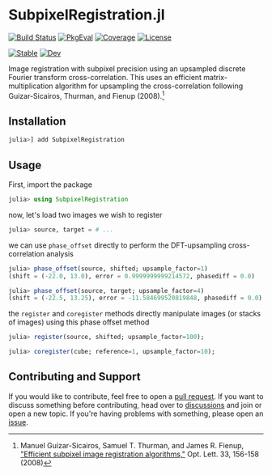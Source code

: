 # SubpixelRegistration.jl

[![Build Status](https://github.com/JuliaHCI/SubpixelRegistration.jl/actions/workflows/CI.yml/badge.svg?branch=main)](https://github.com/JuliaHCI/SubpixelRegistration.jl/actions/workflows/CI.yml?query=branch%3Amain)
[![PkgEval](https://juliaci.github.io/NanosoldierReports/pkgeval_badges/S/SubpixelRegistration.svg)](https://juliaci.github.io/NanosoldierReports/pkgeval_badges/report.html)
[![Coverage](https://codecov.io/gh/JuliaHCI/SubpixelRegistration.jl/branch/main/graph/badge.svg)](https://codecov.io/gh/JuliaHCI/SubpixelRegistration.jl)
[![License](https://img.shields.io/github/license/JuliaHCI/SubpixelRegistration.jl?color=yellow)](LICENSE)

[![Stable](https://img.shields.io/badge/docs-stable-blue.svg)](https://JuliaHCI.github.io/SubpixelRegistration.jl/stable)
[![Dev](https://img.shields.io/badge/docs-dev-blue.svg)](https://JuliaHCI.github.io/SubpixelRegistration.jl/dev)

Image registration with subpixel precision using an upsampled discrete Fourier transform cross-correlation. This uses an efficient matrix-multiplication algorithm for upsampling the cross-correlation following Guizar-Sicairos, Thurman, and Fienup (2008).[^1]

[^1]: Manuel Guizar-Sicairos, Samuel T. Thurman, and James R. Fienup, ["Efficient subpixel image registration algorithms,"](http://www.opticsinfobase.org/ol/fulltext.cfm?uri=ol-33-2-156&id=148843) Opt. Lett. 33, 156-158 (2008)

## Installation

```julia
julia>] add SubpixelRegistration
```

## Usage

First, import the package

```julia
julia> using SubpixelRegistration
```

now, let's load two images we wish to register

```julia
julia> source, target = # ...
```

we can use `phase_offset` directly to perform the DFT-upsampling cross-correlation analysis

```julia
julia> phase_offset(source, shifted; upsample_factor=1)
(shift = (-22.0, 13.0), error = 0.9999999999214572, phasediff = 0.0)

julia> phase_offset(source, target; upsample_factor=4)
(shift = (-22.5, 13.25), error = -11.584699520819848, phasediff = 0.0)
```

the `register` and `coregister` methods directly manipulate images (or stacks of images) using this phase offset method

```julia
julia> register(source, shifted; upsample_factor=100);

julia> coregister(cube; reference=1, upsample_factor=10);
```

## Contributing and Support

If you would like to contribute, feel free to open a [pull request](https://github.com/JuliaHCI/SubpixelRegistration.jl/pulls). If you want to discuss something before contributing, head over to [discussions](https://github.com/JuliaHCI/SubpixelRegistration.jl/discussions) and join or open a new topic. If you're having problems with something, please open an [issue](https://github.com/JuliaHCI/SubpixelRegistration.jl/issues).
